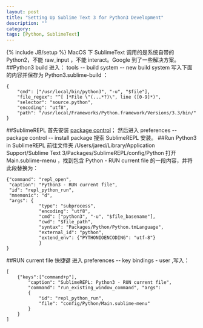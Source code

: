 ```yaml
---
layout: post
title: "Setting Up Sublime Text 3 for Python3 Development"
description: ""
category: 
tags: [Python, SublimeText]
---
```

{% include JB/setup %}
MacOS 下 SublimeText 调用的是系统自带的 Python2，不能 raw_input ，不能 interact。Google 到了一些解决方案。
##Python3 build
进入：
tools -- build system -- new build system
写入下面的内容并保存为 Python3.sublime-build ：
```
{
    "cmd": ["/usr/local/bin/python3", "-u", "$file"],
    "file_regex": "^[ ]*File \"(...*?)\", line ([0-9]*)",
    "selector": "source.python",
    "encoding": "utf8",
    "path": "/usr/local/Frameworks/Python.framework/Versions/3.3/bin/"
}
```
##SublimeREPL
首先安装 [package control](https://sublime.wbond.net/installation#st3)；
然后进入 
preferences -- package control -- install package 
搜索 SublimeREPL 安装。
##Run Python3 in SublimeREPL
前往文件夹 
/Users/jared/Library/Application Support/Sublime Text 3/Packages/SublimeREPL/config/Python
打开 Main.sublime-menu ，找到包含 Python - RUN current file 的一段内容，并将此段替换为：
```
{"command": "repl_open",
 "caption": "Python3 - RUN current file",
 "id": "repl_python_run",
 "mnemonic": "d",
 "args": {
            "type": "subprocess",
            "encoding": "utf8",
            "cmd": ["python3", "-u", "$file_basename"],
            "cwd": "$file_path",
            "syntax": "Packages/Python/Python.tmLanguage",
            "external_id": "python",
            "extend_env": {"PYTHONIOENCODING": "utf-8"}
            }
}
```
##RUN current file 快捷键
进入 preferences -- key bindings - user ,写入：
```
[ 
    {"keys":["command+p"],
        "caption": "SublimeREPL: Python3 - RUN current file",
        "command": "run_existing_window_command", "args":
        {
            "id": "repl_python_run",
            "file": "config/Python/Main.sublime-menu"
        }
    }
]
```
